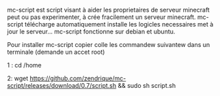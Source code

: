 mc-script est script visant à aider les proprietaires de serveur minecraft peut ou pas experimenter, à crée fracilement un serveur minecraft.
mc-script télécharge automatiquement installe les logicles necessaires met à jour le serveur...
mc-script fonctionne sur debian et ubuntu.

Pour installer mc-script copier colle les commandew suivantew dans un terminale (demande un accet root)

1 : cd /home

2: wget https://github.com/zendrique/mc-script/releases/download/0.7/script.sh && sudo sh script.sh
